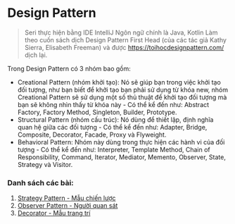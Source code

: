 # Design Pattern
> Seri thực hiện bằng IDE IntelliJ
> Ngôn ngữ chính là Java, Kotlin
> Làm theo cuốn sách dịch Design Pattern First Head (của các tác giả Kathy Sierra, Elisabeth Freeman) và được https://toihocdesignpattern.com/ dịch lại.

Trong Design Pattern có 3 nhóm bao gồm:
- Creational Pattern (nhóm khởi tạo): Nó sẽ giúp bạn trong việc khởi tạo đối tượng, như bạn biết để khởi tạo bạn phải sử dụng từ khóa new, nhóm Creational Pattern sẽ sử dụng một số thủ thuật để khởi tạo đối tượng mà bạn sẽ không nhìn thấy từ khóa này - Có thể kể đến như: Abstract Factory, Factory Method, Singleton, Builder, Prototype.
- Structural Pattern (nhóm cấu trúc): Nó dùng để thiết lập, định nghĩa quan hệ giữa các đối tượng - Có thể kể đến như: Adapter, Bridge, Composite, Decorator, Facade, Proxy và Flyweight.
- Behavioral Pattern: Nhóm này dùng trong thực hiện các hành vi của đối tượng - Có thể kể đến như: Interpreter, Template Method, Chain of Responsibility, Command, Iterator, Mediator, Memento, Observer, State, Strategy và Visitor.

### Danh sách các bài:
1. [Strategy Pattern - Mẫu chiến lược](https://github.com/huyhuynh1905/StudyAndShare/tree/master/DesignPattern/StrategyPattern)
2. [Observer Pattern - Người quan sát](https://github.com/huyhuynh1905/StudyAndShare/tree/master/DesignPattern/ObserverPattern)
3. [Decorator - Mẫu trang trí](https://github.com/huyhuynh1905/StudyAndShare/tree/master/DesignPattern/DecoratorPattern)